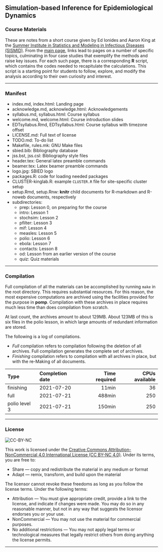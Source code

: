 ## Simulation-based Inference for Epidemiological Dynamics
### Course Materials

These are notes from a short course given by Ed Ionides and Aaron King at the [Summer Institute in Statistics and Modeling in Infectious Diseases (SISMID)](http://sismid.uw.edu).
From the [main page](http://kingaa.github.io/sbied/), links lead to pages on a number of specific topics, culminating in four case studies that exemplify the methods and raise key issues.
For each such page, there is a corresponding **R** script, which contains the codes needed to recapitulate the calculations.
This script is a starting point for students to follow, explore, and modify the analysis according to their own curiosity and interest.

----------------------------

### Manifest

- index.md, index.html: Landing page
- acknowledge.md, acknowledge.html: Acknowledgements
- syllabus.md, syllabus.html: Course syllabus
- welcome.md, welcome.html: Course introduction slides
- EDTsyllabus.Rmd, EDTsyllabus.html: Course syllabus with timezone offset
- LICENSE.md: Full text of license
- TODO.md: To-do list
- Makefile, rules.mk: GNU Make files
- sbied.bib: Bibliography database
- jss.bst, jss.csl: Bibliography style files
- header.tex: General latex preamble commands
- beamer.tex: Latex beamer preamble commands
- logo.jpg: SBIED logo
- packages.R: code for loading needed packages
- CLUSTER-kinglab.R: example `CLUSTER.R` file for site-specific cluster setup
- setup.Rmd, setup.Rnw: **knitr** child documents for R-markdown and R-noweb documents, respectively
- subdirectories:
  - prep: Lesson 0, on preparing for the course
  - intro: Lesson 1
  - stochsim: Lesson 2
  - pfilter: Lesson 3
  - mif: Lesson 4
  - measles: Lesson 5
  - polio: Lesson 6
  - ebola: Lesson 7
  - contacts: Lesson 8
  - od: Lesson from an earlier version of the course
  - quiz: Quiz materials

----------------------------

### Compilation

Full compilation of all the materials can be accomplished by running `make` in the root directory.
This requires substantial resources.
For this reason, the most expensive computations are archived using the facilities provided for the purpose in **pomp**.
Compilation with these archives in place requires much less time than does compilation from scratch.

<!--
Get archive file sizes in kB:

```
library(tidyverse)

gettime <- function (path) {
  if (grepl(".rds",path)) {
    readRDS(path) |> attr("system.time") |> getElement(3)
  } else if (grepl(".rda",path)) {
    e <- new.env()
    load(path,envir=e)
    e$.system.time[3]
  } else {
    NA_real_
  }
}

list.files(pattern=r"{.+\.rd[as]$}",recursive=TRUE) |> 
  {\(x) data.frame(
          path=x,
          dir=dirname(x),
          file=basename(x),
          size=file.size(x)/2^10,
          time=sapply(x,gettime)/60
        )}() |>
  remove_rownames() -> dat
dat		

dat |>
  dplyr::group_by(dir) |>
  dplyr::summarize(size=sum(size),time=sum(time))

dat |> 
  dplyr::summarize(size=sum(size),time=sum(time))
```
-->

At last count, the archives amount to about 129MB.
About 123MB of this is six files in the polio lesson, in which large amounts of redundant information are stored.


The following is a log of compilations.

  - *Full* compilation refers to compilation following the deletion of all archives.
  Full compilation generates the complete set of archives.
  - *Finishing* compilation refers to compilation with all archives in place, but with the re-Making of all documents.
  
| Type          | Completion date | Time required | CPUs available |
|:--------------|:----------------|--------------:|---------------:|
| finishing     | 2021-07-20      |         11min |             36 |
| full          | 2021-07-21      |        488min |            250 |
| polio level 3 | 2021-07-21      |        150min |            250 |


----------------------------

### License

![CC-BY-NC](https://i.creativecommons.org/l/by-nc/4.0/88x31.png)

This work is licensed under the [Creative Commons Attribution-NonCommercial 4.0 International License (CC BY-NC 4.0)](http://creativecommons.org/licenses/by-nc/4.0/).
Under its terms, you are free to:

- Share — copy and redistribute the material in any medium or format
- Adapt — remix, transform, and build upon the material

The licensor cannot revoke these freedoms as long as you follow the license terms.
Under the following terms:

- Attribution — You must give appropriate credit, provide a link to the license, and indicate if changes were made. You may do so in any reasonable manner, but not in any way that suggests the licensor endorses you or your use.
- NonCommercial — You may not use the material for commercial purposes.
- No additional restrictions — You may not apply legal terms or technological measures that legally restrict others from doing anything the license permits.

----------------------------
